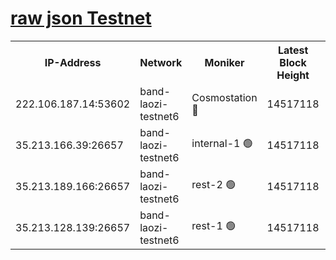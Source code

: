 
[raw json Testnet](https://rpc-check.bandt.stavr.tech/bandt/rpcbandt_result.json)
=

<table><tr><th>IP-Address</th><th>Network</th><th>Moniker</th><th>Latest Block Height</th><th>Earliest Block Height</th><th>Catching Up</th><th>Tx Index</th><th>Voting Power</th><th>Scan Time</th></tr><tr><td>222.106.187.14:53602</td><td>band-laozi-testnet6</td><td>Cosmostation 🔴</td><td>14517118</td><td>13177501</td><td>False</td><td>on</td><td>2203223</td><td>2024-01-04T08:53:24.473452849UTC</td></tr><tr><td>35.213.166.39:26657</td><td>band-laozi-testnet6</td><td>internal-1 🟢</td><td>14517118</td><td>14417118</td><td>False</td><td>on</td><td>0</td><td>2024-01-04T08:53:25.444386525UTC</td></tr><tr><td>35.213.189.166:26657</td><td>band-laozi-testnet6</td><td>rest-2 🟢</td><td>14517118</td><td>14417118</td><td>False</td><td>on</td><td>0</td><td>2024-01-04T08:53:26.398879615UTC</td></tr><tr><td>35.213.128.139:26657</td><td>band-laozi-testnet6</td><td>rest-1 🟢</td><td>14517118</td><td>14417118</td><td>False</td><td>on</td><td>0</td><td>2024-01-04T08:53:27.273900583UTC</td></tr></table>
